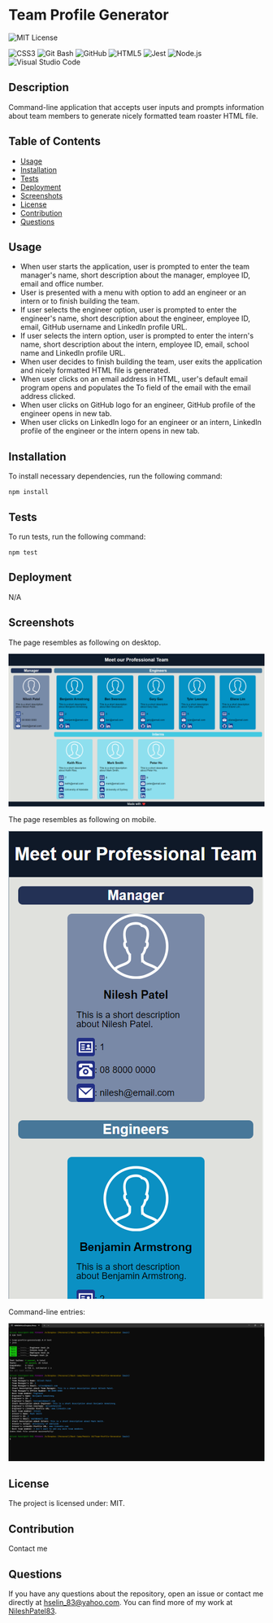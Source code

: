 
# Team Profile Generator

![MIT License](https://img.shields.io/badge/license-MIT-blue.svg)

![CSS3](https://img.shields.io/badge/css3-%231572B6.svg?style=for-the-badge&logo=css3&logoColor=white)
![Git Bash](https://img.shields.io/badge/GIT%20Bash-E44C30?style=for-the-badge&logo=git&logoColor=white)
![GitHub](https://img.shields.io/badge/GitHub-100000?style=for-the-badge&logo=github&logoColor=white)
![HTML5](https://img.shields.io/badge/html5-%23E34F26.svg?style=for-the-badge&logo=html5&logoColor=white)
![Jest](https://img.shields.io/badge/Jest-323330?style=for-the-badge&logo=Jest&logoColor=white)
![Node.js](https://img.shields.io/badge/Node.js-43853D?style=for-the-badge&logo=node.js&logoColor=white)
![Visual Studio Code](https://img.shields.io/badge/Visual%20Studio%20Code-0078d7.svg?style=for-the-badge&logo=visual-studio-code&logoColor=white)

## Description
Command-line application that accepts user inputs and prompts information about team members to generate nicely formatted team roaster HTML file.

## Table of Contents
* [Usage](#usage)
* [Installation](#installation)
* [Tests](#tests)
* [Deployment](#deployment)
* [Screenshots](#screenshots)
* [License](#license)
* [Contribution](#contribution)
* [Questions](#questions)

## Usage

- When user starts the application, user is prompted to enter the team manager's name, short description about the manager, employee ID, email and office number.
- User is presented with a menu with option to add an engineer or an intern or to finish building the team.
- If user selects the engineer option, user is prompted to enter the engineer's name, short description about the engineer, employee ID, email, GitHub username and LinkedIn profile URL.
- If user selects the intern option, user is prompted to enter the intern's name, short description about the intern, employee ID, email, school name and LinkedIn profile URL.
- When user decides to finish building the team, user exits the application and nicely formatted HTML file is generated.
- When user clicks on an email address in HTML, user's default email program opens and populates the To field of the email with the email address clicked.
- When user clicks on GitHub logo for an engineer, GitHub profile of the engineer opens in new tab.
- When user clicks on LinkedIn logo for an engineer or an intern, LinkedIn profile of the engineer or the intern opens in new tab.

## Installation
To install necessary dependencies, run the following command:
```
npm install
```

## Tests
To run tests, run the following command:
```
npm test
```

## Deployment
N/A

## Screenshots
The page resembles as following on desktop.

![DesktopImage](images/DesktopImage.png)

The page resembles as following on mobile.

![MobileImage](images/MobileImage.png)

Command-line entries:

![TerminalImage](images/TerminalImage.png)

## License
The project is licensed under: MIT.

## Contribution
Contact me

## Questions
If you have any questions about the repository, open an issue or contact me directly at hselin_83@yahoo.com. You can find more of my work at [NileshPatel83](https://github.com//NileshPatel83).
